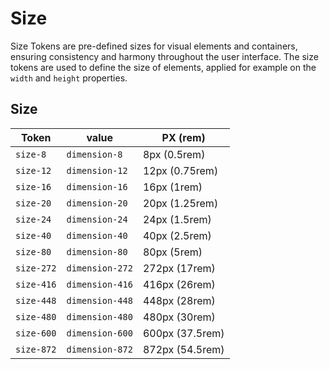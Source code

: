 # Size

Size Tokens are pre-defined sizes for visual elements and containers,  ensuring consistency and harmony throughout the user interface.
The size tokens are used to define the size of elements, applied for example on the `width` and `height` properties.

## Size
| Token      | value          | PX (rem)         |
| ---------- | -------------- | ---------------- |
| `size-8`   | `dimension-8`  | 8px (0.5rem)     |
| `size-12`  | `dimension-12`  | 12px (0.75rem)  |
| `size-16`  | `dimension-16`  | 16px (1rem)     |
| `size-20`  | `dimension-20`  | 20px (1.25rem)  |
| `size-24`  | `dimension-24`  | 24px (1.5rem)   |
| `size-40`  | `dimension-40`  | 40px (2.5rem)   |
| `size-80`  | `dimension-80`  | 80px (5rem)     |
| `size-272` | `dimension-272` | 272px (17rem)   |
| `size-416` | `dimension-416` | 416px (26rem)   |
| `size-448` | `dimension-448` | 448px (28rem)   |
| `size-480` | `dimension-480` | 480px (30rem)   |
| `size-600` | `dimension-600` | 600px (37.5rem) |
| `size-872` | `dimension-872` | 872px (54.5rem) |